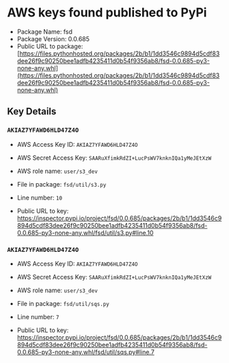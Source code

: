 # AWS keys found published to PyPi

* Package Name: fsd
* Package Version: 0.0.685
* Public URL to package: [https://files.pythonhosted.org/packages/2b/b1/1dd3546c9894d5cdf83dee26f9c90250bee1adfb4235411d0b54f9356ab8/fsd-0.0.685-py3-none-any.whl](https://files.pythonhosted.org/packages/2b/b1/1dd3546c9894d5cdf83dee26f9c90250bee1adfb4235411d0b54f9356ab8/fsd-0.0.685-py3-none-any.whl)

## Key Details

### `AKIAZ7YFAWD6HLD47Z4O`

* AWS Access Key ID: `AKIAZ7YFAWD6HLD47Z4O`
* AWS Secret Access Key: `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` 
* AWS role name: `user/s3_dev`
* File in package: `fsd/util/s3.py`
* Line number: `10`

* Public URL to key: https://inspector.pypi.io/project/fsd/0.0.685/packages/2b/b1/1dd3546c9894d5cdf83dee26f9c90250bee1adfb4235411d0b54f9356ab8/fsd-0.0.685-py3-none-any.whl/fsd/util/s3.py#line.10



### `AKIAZ7YFAWD6HLD47Z4O`

* AWS Access Key ID: `AKIAZ7YFAWD6HLD47Z4O`
* AWS Secret Access Key: `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` 
* AWS role name: `user/s3_dev`
* File in package: `fsd/util/sqs.py`
* Line number: `7`

* Public URL to key: https://inspector.pypi.io/project/fsd/0.0.685/packages/2b/b1/1dd3546c9894d5cdf83dee26f9c90250bee1adfb4235411d0b54f9356ab8/fsd-0.0.685-py3-none-any.whl/fsd/util/sqs.py#line.7


